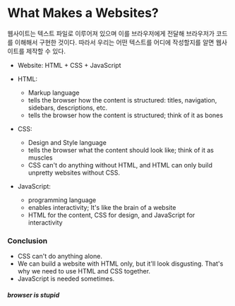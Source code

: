 # What Makes a Websites?

웹사이트는 텍스트 파일로 이루어져 있으며 이를 브라우저에게 전달해 브라우저가 코드를 이해해서 구현한 것이다. 따라서 우리는 어떤 텍스트를 어디에 작성할지를 알면 웹사이트를 제작할 수 있다.

- Website: HTML + CSS + JavaScript
- HTML:

  - Markup language
  - tells the browser how the content is structured: titles, navigation, sidebars, descriptions, etc.
  - tells the browser how the content is structured; think of it as bones

- CSS:

  - Design and Style language
  - tells the browser what the content should look like; think of it as muscles
  - CSS can't do anything without HTML, and HTML can only build unpretty websites without CSS.

- JavaScript:
  - programming language
  - enables interactivity; It's like the brain of a website
  - HTML for the content, CSS for design, and JavaScript for interactivity

### Conclusion

- CSS can't do anything alone.
- We can build a website with HTML only, but it'll look disgusting. That's why we need to use HTML and CSS together.
- JavaScript is needed sometimes.

##### browser is stupid
